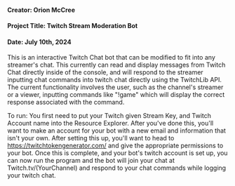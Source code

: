 ﻿#### Creator: Orion McCree

#### Project Title: Twitch Stream Moderation Bot

#### Date: July 10th, 2024

This is an interactive Twitch Chat bot that can be modified to fit into any streamer's chat.
This currently can read and display messages from Twitch Chat directly inside of the console, and
will respond to the streamer inputting chat commands into twitch chat directly using the TwitchLib API.
The current functionality involves the user, such as the channel's streamer or a viewer, inputting commands
like "!game" which will display the correct response associated with the command.

To run: You first need to put your Twitch given Stream Key, and Twitch Account name into the Resource Explorer.
After you've done this, you'll want to make an account for your bot with a new email and information that isn't your own.
After setting this up, you'll want to head to https://twitchtokengenerator.com/ and give the appropriate permissions to your bot.
Once this is complete, and your bot's twitch account is set up, you can now run the program and the bot will join your chat at
Twitch.tv/(YourChannel) and respond to your chat commands while logging your twitch chat.
